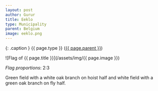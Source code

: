 ```yaml
---
layout: post
author: Gurur
title: Eeklo
type: Municipality
parent: Belgium
image: eeklo.png
---
```

{: .caption }
{{ page.type }} ([{{ page.parent }}](/2019/03/14/belgium.html))

![Flag of {{ page.title }}](/assets/img/{{ page.image }})

*Flag proportions*: 2:3

Green field with a white oak branch on hoist half and white field with a green oak branch on fly half.